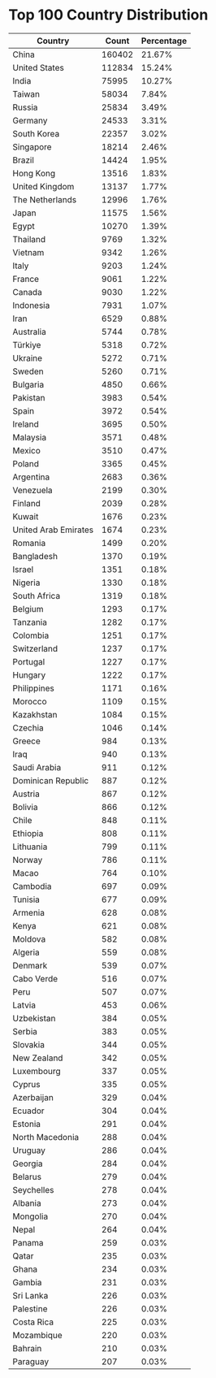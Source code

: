# Top 100 Country Distribution
| Country | Count | Percentage |
|----|----|----|
| China | 160402 | 21.67% |
| United States | 112834 | 15.24% |
| India | 75995 | 10.27% |
| Taiwan | 58034 | 7.84% |
| Russia | 25834 | 3.49% |
| Germany | 24533 | 3.31% |
| South Korea | 22357 | 3.02% |
| Singapore | 18214 | 2.46% |
| Brazil | 14424 | 1.95% |
| Hong Kong | 13516 | 1.83% |
| United Kingdom | 13137 | 1.77% |
| The Netherlands | 12996 | 1.76% |
| Japan | 11575 | 1.56% |
| Egypt | 10270 | 1.39% |
| Thailand | 9769 | 1.32% |
| Vietnam | 9342 | 1.26% |
| Italy | 9203 | 1.24% |
| France | 9061 | 1.22% |
| Canada | 9030 | 1.22% |
| Indonesia | 7931 | 1.07% |
| Iran | 6529 | 0.88% |
| Australia | 5744 | 0.78% |
| Türkiye | 5318 | 0.72% |
| Ukraine | 5272 | 0.71% |
| Sweden | 5260 | 0.71% |
| Bulgaria | 4850 | 0.66% |
| Pakistan | 3983 | 0.54% |
| Spain | 3972 | 0.54% |
| Ireland | 3695 | 0.50% |
| Malaysia | 3571 | 0.48% |
| Mexico | 3510 | 0.47% |
| Poland | 3365 | 0.45% |
| Argentina | 2683 | 0.36% |
| Venezuela | 2199 | 0.30% |
| Finland | 2039 | 0.28% |
| Kuwait | 1676 | 0.23% |
| United Arab Emirates | 1674 | 0.23% |
| Romania | 1499 | 0.20% |
| Bangladesh | 1370 | 0.19% |
| Israel | 1351 | 0.18% |
| Nigeria | 1330 | 0.18% |
| South Africa | 1319 | 0.18% |
| Belgium | 1293 | 0.17% |
| Tanzania | 1282 | 0.17% |
| Colombia | 1251 | 0.17% |
| Switzerland | 1237 | 0.17% |
| Portugal | 1227 | 0.17% |
| Hungary | 1222 | 0.17% |
| Philippines | 1171 | 0.16% |
| Morocco | 1109 | 0.15% |
| Kazakhstan | 1084 | 0.15% |
| Czechia | 1046 | 0.14% |
| Greece | 984 | 0.13% |
| Iraq | 940 | 0.13% |
| Saudi Arabia | 911 | 0.12% |
| Dominican Republic | 887 | 0.12% |
| Austria | 867 | 0.12% |
| Bolivia | 866 | 0.12% |
| Chile | 848 | 0.11% |
| Ethiopia | 808 | 0.11% |
| Lithuania | 799 | 0.11% |
| Norway | 786 | 0.11% |
| Macao | 764 | 0.10% |
| Cambodia | 697 | 0.09% |
| Tunisia | 677 | 0.09% |
| Armenia | 628 | 0.08% |
| Kenya | 621 | 0.08% |
| Moldova | 582 | 0.08% |
| Algeria | 559 | 0.08% |
| Denmark | 539 | 0.07% |
| Cabo Verde | 516 | 0.07% |
| Peru | 507 | 0.07% |
| Latvia | 453 | 0.06% |
| Uzbekistan | 384 | 0.05% |
| Serbia | 383 | 0.05% |
| Slovakia | 344 | 0.05% |
| New Zealand | 342 | 0.05% |
| Luxembourg | 337 | 0.05% |
| Cyprus | 335 | 0.05% |
| Azerbaijan | 329 | 0.04% |
| Ecuador | 304 | 0.04% |
| Estonia | 291 | 0.04% |
| North Macedonia | 288 | 0.04% |
| Uruguay | 286 | 0.04% |
| Georgia | 284 | 0.04% |
| Belarus | 279 | 0.04% |
| Seychelles | 278 | 0.04% |
| Albania | 273 | 0.04% |
| Mongolia | 270 | 0.04% |
| Nepal | 264 | 0.04% |
| Panama | 259 | 0.03% |
| Qatar | 235 | 0.03% |
| Ghana | 234 | 0.03% |
| Gambia | 231 | 0.03% |
| Sri Lanka | 226 | 0.03% |
| Palestine | 226 | 0.03% |
| Costa Rica | 225 | 0.03% |
| Mozambique | 220 | 0.03% |
| Bahrain | 210 | 0.03% |
| Paraguay | 207 | 0.03% |
